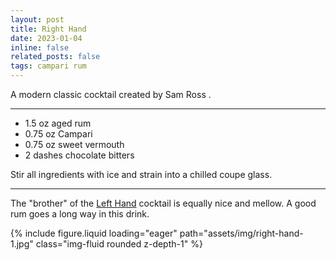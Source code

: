 ```yaml
---
layout: post
title: Right Hand
date: 2023-01-04 
inline: false
related_posts: false
tags: campari rum
---
```


A modern classic cocktail created by Sam Ross <a href="https://www.instagram.com/samueljoelross/?hl=en"><i class="fa-brands fa-instagram"></i></a>.

---

* 1.5 oz aged rum
* 0.75 oz Campari
* 0.75 oz sweet vermouth
* 2 dashes chocolate bitters

Stir all ingredients with ice and strain into a chilled coupe glass.

---

The "brother" of the <a href="/cocktails/cocktail-recipes/left-hand">Left Hand</a> cocktail is equally nice and mellow. A good rum goes a long way in this drink.

{% include figure.liquid loading="eager" path="assets/img/right-hand-1.jpg" class="img-fluid rounded z-depth-1" %}